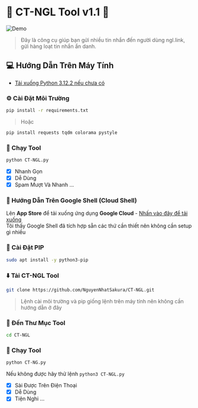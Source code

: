 
# 🚀 CT-NGL Tool v1.1 🚀

![Demo](https://img.upanh.tv/2025/06/02/image42421423b4bd39b3.png)

> Đây là công cụ giúp bạn gửi nhiều tin nhắn đến người dùng ngl.link, gửi hàng loạt tin nhắn ẩn danh.

## 💻 Hướng Dẫn Trên Máy Tính
- [Tải xuống Python 3.12.2 nếu chưa có](https://www.python.org/downloads/release/python-3120/)<br/>
### ⚙️ Cài Đặt Môi Trường

```bash
pip install -r requirements.txt
```
>Hoặc
```bash
pip install requests tqdm colorama pystyle
```
### 🏃 Chạy Tool
```bash
python CT-NGL.py
```

- [x] Nhanh Gọn
- [x] Dễ Dùng
- [x] Spam Mượt Và Nhanh
...

### 🏀 Hướng Dẫn Trên Google Shell (Cloud Shell)

Lên **App Store** để tải xuống ứng dụng **Google Cloud** - [Nhấn vào đây để tải xuống](https://apps.apple.com/us/app/google-cloud/id1005120814)<br>
Tôi thấy Google Shell đã tích hợp sẵn các thứ cần thiết nên không cần setup gì nhiều
### 🐍 Cài Đặt PIP
```bash
sudo apt install -y python3-pip
```
### ⬇️ Tải CT-NGL Tool

```bash
git clone https://github.com/NguyenNhatSakura/CT-NGL.git
```
> Lệnh cài môi trường và pip giống lệnh trên máy tính nên không cần hướng dẫn ở đây
### 📂 Đến Thư Mục Tool
```bash
cd CT-NGL
```

### 🏃 Chạy Tool
```bash
python CT-NG.py
```
Nếu không được hãy thử lệnh `python3 CT-NGL.py`
- [x] Sài Được Trên Điện Thoại
- [x] Dễ Dùng
- [x] Tiện Nghi
...
